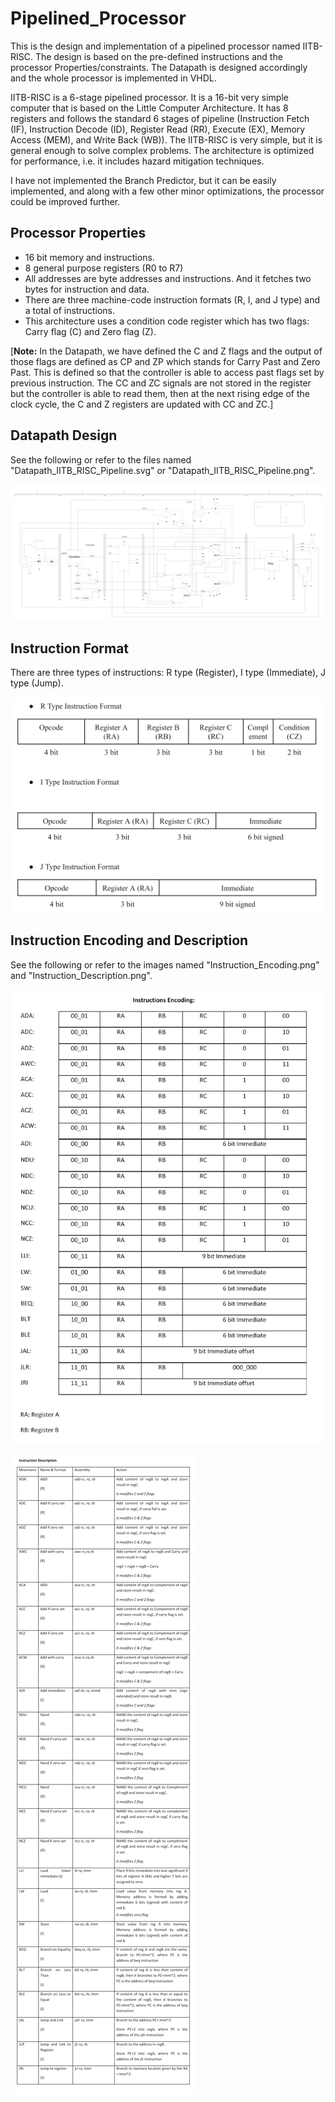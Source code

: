 # Pipelined_Processor
This is the design and implementation of a pipelined processor named IITB-RISC. The design is based on the pre-defined instructions and the processor Properties/constraints. The Datapath is designed accordingly and the whole processor is implemented in VHDL.

IITB-RISC is a 6-stage pipelined processor. It is a 16-bit very simple computer that is based on the Little Computer Architecture. It has 8 registers and follows the standard 6 stages of pipeline (Instruction Fetch (IF), Instruction Decode (ID), Register Read (RR), Execute (EX), Memory Access (MEM), and Write Back (WB)). The IITB-RISC is very simple, but it is general enough to solve complex problems. The architecture is optimized for performance, i.e. it includes hazard mitigation techniques.

I have not implemented the Branch Predictor, but it can be easily implemented, and along with a few other minor optimizations, the processor could be improved further.

## Processor Properties
- 16 bit memory and instructions.
- 8 general purpose registers (R0 to R7)
- All addresses are byte addresses and instructions. And it fetches two bytes for instruction and data.
- There are three machine-code instruction formats (R, I, and J type) and a total of  instructions.
- This architecture uses a condition code register which has two flags: Carry flag (C) and Zero flag (Z).

[**Note:** In the Datapath, we have defined the C and Z flags and the output of those flags are defined as CP and ZP which stands for Carry Past and Zero Past. This is defined so that the controller is able to access past flags set by previous instruction. The CC and ZC signals are not stored in the register but the controller is able to read them, then at the next rising edge of the clock cycle, the C and Z registers are updated with CC and ZC.]

## Datapath Design

See the following or refer to the files named "Datapath_IITB_RISC_Pipeline.svg" or "Datapath_IITB_RISC_Pipeline.png".

![Datapath](Datapath_IITB_RISC_Pipeline.svg)

## Instruction Format

There are three types of instructions: R type (Register), I type (Immediate), J type (Jump).

![Instruction Format](Instruction_Format.png)

## Instruction Encoding and Description

See the following or refer to the images named "Instruction_Encoding.png" and "Instruction_Description.png".

![Instruction Encoding](Instruction_Encoding.png)

![Instruction Description](Instruction_Description.png)